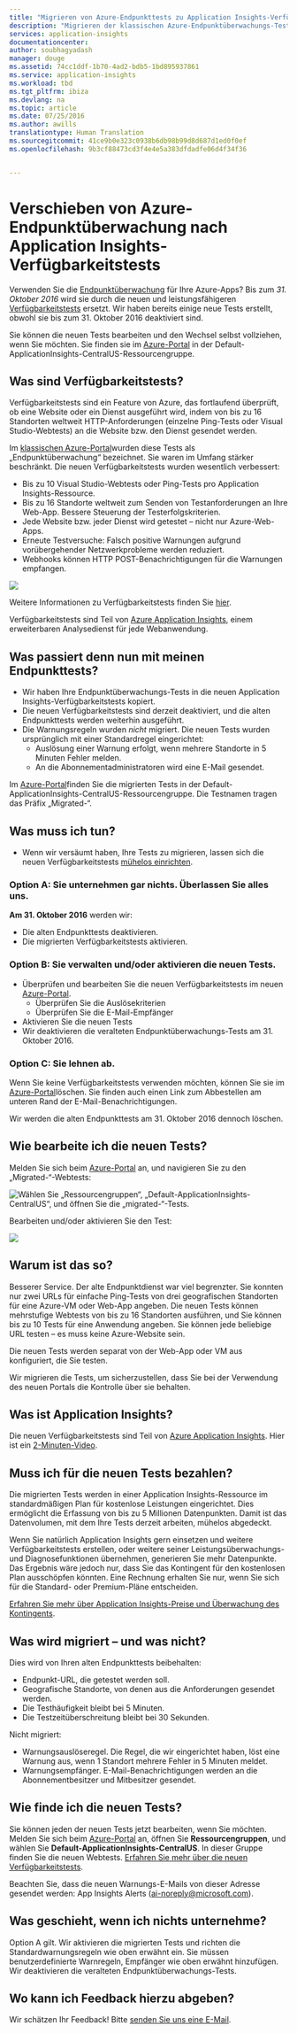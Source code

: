 ```yaml
---
title: "Migrieren von Azure-Endpunkttests zu Application Insights-Verfügbarkeitstests"
description: "Migrieren der klassischen Azure-Endpunktüberwachungs-Tests zu neuen Application Insights-Verfügbarkeitstests bis zum 31. Oktober 2016."
services: application-insights
documentationcenter: 
author: soubhagyadash
manager: douge
ms.assetid: 74cc1ddf-1b70-4ad2-bdb5-1bd895937861
ms.service: application-insights
ms.workload: tbd
ms.tgt_pltfrm: ibiza
ms.devlang: na
ms.topic: article
ms.date: 07/25/2016
ms.author: awills
translationtype: Human Translation
ms.sourcegitcommit: 41ce9b0e323c0938b6db98b99d8d687d1ed0f0ef
ms.openlocfilehash: 9b3cf88473cd3f4e4e5a383dfdadfe06d4f34f36


---
```

# <a name="moving-from-azure-endpoint-monitoring-to-application-insights-availability-tests"></a>Verschieben von Azure-Endpunktüberwachung nach Application Insights-Verfügbarkeitstests
Verwenden Sie die [Endpunktüberwachung](https://blogs.msdn.microsoft.com/mast/2013/03/03/windows-azure-portal-update-configure-web-endpoint-status-monitoring-preview/) für Ihre Azure-Apps? Bis zum *31. Oktober 2016* wird sie durch die neuen und leistungsfähigeren [Verfügbarkeitstests](app-insights-monitor-web-app-availability.md) ersetzt. Wir haben bereits einige neue Tests erstellt, obwohl sie bis zum 31. Oktober 2016 deaktiviert sind. 

Sie können die neuen Tests bearbeiten und den Wechsel selbst vollziehen, wenn Sie möchten. Sie finden sie im [Azure-Portal](https://portal.azure.com) in der Default-ApplicationInsights-CentralUS-Ressourcengruppe.

## <a name="what-are-availability-tests"></a>Was sind Verfügbarkeitstests?
Verfügbarkeitstests sind ein Feature von Azure, das fortlaufend überprüft, ob eine Website oder ein Dienst ausgeführt wird, indem von bis zu 16 Standorten weltweit HTTP-Anforderungen (einzelne Ping-Tests oder Visual Studio-Webtests) an die Website bzw. den Dienst gesendet werden. 

Im [klassischen Azure-Portal](https://manage.windowsazure.com)wurden diese Tests als „Endpunktüberwachung“ bezeichnet. Sie waren im Umfang stärker beschränkt. Die neuen Verfügbarkeitstests wurden wesentlich verbessert:

* Bis zu 10 Visual Studio-Webtests oder Ping-Tests pro Application Insights-Ressource. 
* Bis zu 16 Standorte weltweit zum Senden von Testanforderungen an Ihre Web-App. Bessere Steuerung der Testerfolgskriterien. 
* Jede Website bzw. jeder Dienst wird getestet – nicht nur Azure-Web-Apps.
* Erneute Testversuche: Falsch positive Warnungen aufgrund vorübergehender Netzwerkprobleme werden reduziert. 
* Webhooks können HTTP POST-Benachrichtigungen für die Warnungen empfangen.

![](./media/app-insights-migrate-azure-endpoint-tests/16-1test.png)

Weitere Informationen zu Verfügbarkeitstests finden Sie [hier](app-insights-monitor-web-app-availability.md).

Verfügbarkeitstests sind Teil von [Azure Application Insights](app-insights-overview.md), einem erweiterbaren Analysedienst für jede Webanwendung.

## <a name="so-whats-happening-to-my-endpoint-tests"></a>Was passiert denn nun mit meinen Endpunkttests?
* Wir haben Ihre Endpunktüberwachungs-Tests in die neuen Application Insights-Verfügbarkeitstests kopiert.
* Die neuen Verfügbarkeitstests sind derzeit deaktiviert, und die alten Endpunkttests werden weiterhin ausgeführt.
* Die Warnungsregeln wurden *nicht* migriert. Die neuen Tests wurden ursprünglich mit einer Standardregel eingerichtet:
  * Auslösung einer Warnung erfolgt, wenn mehrere Standorte in 5 Minuten Fehler melden.
  * An die Abonnementadministratoren wird eine E-Mail gesendet.

Im [Azure-Portal](https://portal.azure.com)finden Sie die migrierten Tests in der Default-ApplicationInsights-CentralUS-Ressourcengruppe. Die Testnamen tragen das Präfix „Migrated-“. 

## <a name="what-do-i-need-to-do"></a>Was muss ich tun?
* Wenn wir versäumt haben, Ihre Tests zu migrieren, lassen sich die neuen Verfügbarkeitstests [mühelos einrichten](app-insights-monitor-web-app-availability.md).

### <a name="option-a-do-nothing-leave-it-to-us"></a>Option A: Sie unternehmen gar nichts. Überlassen Sie alles uns.
**Am 31. Oktober 2016** werden wir:

* Die alten Endpunkttests deaktivieren.
* Die migrierten Verfügbarkeitstests aktivieren.

### <a name="option-b-you-manage-andor-enable-the-new-tests"></a>Option B: Sie verwalten und/oder aktivieren die neuen Tests.
* Überprüfen und bearbeiten Sie die neuen Verfügbarkeitstests im neuen [Azure-Portal](https://portal.azure.com). 
  * Überprüfen Sie die Auslösekriterien
  * Überprüfen Sie die E-Mail-Empfänger
* Aktivieren Sie die neuen Tests
* Wir deaktivieren die veralteten Endpunktüberwachungs-Tests am 31. Oktober 2016. 

### <a name="option-c-opt-out"></a>Option C: Sie lehnen ab.
Wenn Sie keine Verfügbarkeitstests verwenden möchten, können Sie sie im [Azure-Portal](https://portal.azure.com)löschen. Sie finden auch einen Link zum Abbestellen am unteren Rand der E-Mail-Benachrichtigungen.

Wir werden die alten Endpunkttests am 31. Oktober 2016 dennoch löschen. 

## <a name="how-do-i-edit-the-new-tests"></a>Wie bearbeite ich die neuen Tests?
Melden Sie sich beim [Azure-Portal](https://portal.azure.com) an, und navigieren Sie zu den „Migrated-“-Webtests: 

![Wählen Sie „Ressourcengruppen“, „Default-ApplicationInsights-CentralUS“, und öffnen Sie die „migrated-“-Tests.](./media/app-insights-migrate-azure-endpoint-tests/20.png)

Bearbeiten und/oder aktivieren Sie den Test:

![](./media/app-insights-migrate-azure-endpoint-tests/21.png)

## <a name="why-is-this-happening"></a>Warum ist das so?
Besserer Service. Der alte Endpunktdienst war viel begrenzter. Sie konnten nur zwei URLs für einfache Ping-Tests von drei geografischen Standorten für eine Azure-VM oder Web-App angeben. Die neuen Tests können mehrstufige Webtests von bis zu 16 Standorten ausführen, und Sie können bis zu 10 Tests für eine Anwendung angeben. Sie können jede beliebige URL testen – es muss keine Azure-Website sein.

Die neuen Tests werden separat von der Web-App oder VM aus konfiguriert, die Sie testen. 

Wir migrieren die Tests, um sicherzustellen, dass Sie bei der Verwendung des neuen Portals die Kontrolle über sie behalten. 

## <a name="what-is-application-insights"></a>Was ist Application Insights?
Die neuen Verfügbarkeitstests sind Teil von [Azure Application Insights](app-insights-overview.md). Hier ist ein [2-Minuten-Video](http://go.microsoft.com/fwlink/?LinkID=733921).

## <a name="am-i-paying-for-the-new-tests"></a>Muss ich für die neuen Tests bezahlen?
Die migrierten Tests werden in einer Application Insights-Ressource im standardmäßigen Plan für kostenlose Leistungen eingerichtet. Dies ermöglicht die Erfassung von bis zu 5 Millionen Datenpunkten. Damit ist das Datenvolumen, mit dem Ihre Tests derzeit arbeiten, mühelos abgedeckt. 

Wenn Sie natürlich Application Insights gern einsetzen und weitere Verfügbarkeitstests erstellen, oder weitere seiner Leistungsüberwachungs- und Diagnosefunktionen übernehmen, generieren Sie mehr Datenpunkte.  Das Ergebnis wäre jedoch nur, dass Sie das Kontingent für den kostenlosen Plan ausschöpfen könnten. Eine Rechnung erhalten Sie nur, wenn Sie sich für die Standard- oder Premium-Pläne entscheiden. 

[Erfahren Sie mehr über Application Insights-Preise und Überwachung des Kontingents](app-insights-pricing.md). 

## <a name="what-is-and-isnt-migrated"></a>Was wird migriert – und was nicht?
Dies wird von Ihren alten Endpunkttests beibehalten:

* Endpunkt-URL, die getestet werden soll.
* Geografische Standorte, von denen aus die Anforderungen gesendet werden.
* Die Testhäufigkeit bleibt bei 5 Minuten.
* Die Testzeitüberschreitung bleibt bei 30 Sekunden. 

Nicht migriert:

* Warnungsauslöseregel. Die Regel, die wir eingerichtet haben, löst eine Warnung aus, wenn 1 Standort mehrere Fehler in 5 Minuten meldet.
* Warnungsempfänger. E-Mail-Benachrichtigungen werden an die Abonnementbesitzer und Mitbesitzer gesendet. 

## <a name="how-do-i-find-the-new-tests"></a>Wie finde ich die neuen Tests?
Sie können jeden der neuen Tests jetzt bearbeiten, wenn Sie möchten. Melden Sie sich beim [Azure-Portal](https://portal.azure.com) an, öffnen Sie **Ressourcengruppen**, und wählen Sie **Default-ApplicationInsights-CentralUS**. In dieser Gruppe finden Sie die neuen Webtests. [Erfahren Sie mehr über die neuen Verfügbarkeitstests](app-insights-monitor-web-app-availability.md).

Beachten Sie, dass die neuen Warnungs-E-Mails von dieser Adresse gesendet werden: App Insights Alerts (ai-noreply@microsoft.com).

## <a name="what-happens-if-i-do-nothing"></a>Was geschieht, wenn ich nichts unternehme?
Option A gilt. Wir aktivieren die migrierten Tests und richten die Standardwarnungsregeln wie oben erwähnt ein. Sie müssen benutzerdefinierte Warnregeln, Empfänger wie oben erwähnt hinzufügen. Wir deaktivieren die veralteten Endpunktüberwachungs-Tests. 

## <a name="where-can-i-provide-feedback-on-this"></a>Wo kann ich Feedback hierzu abgeben?
Wir schätzen Ihr Feedback! Bitte [senden Sie uns eine E-Mail](mailto:vsai@microsoft.com). 




<!--HONumber=Nov16_HO3-->



